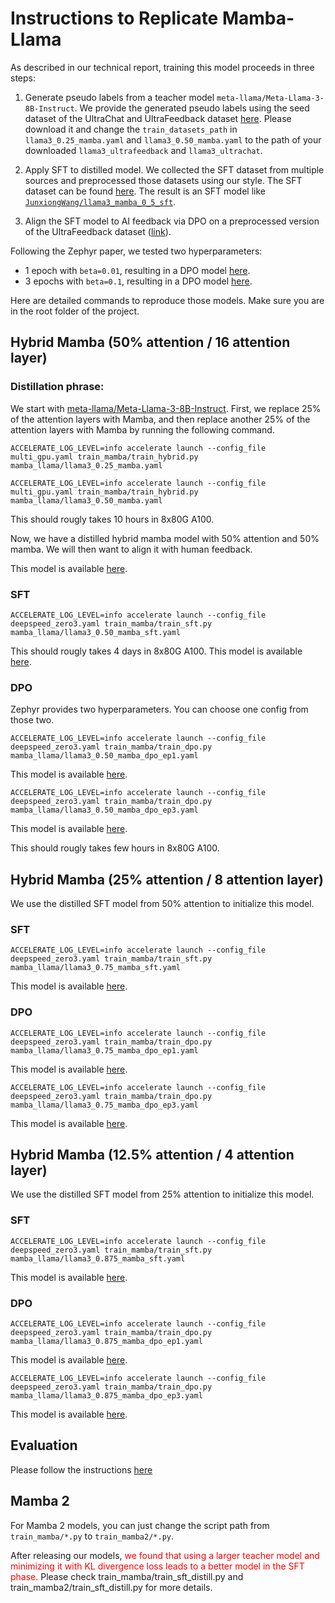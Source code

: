 # Instructions to Replicate Mamba-Llama

As described in our technical report, training this model proceeds in three steps:

1. Generate pseudo labels from a teacher model `meta-llama/Meta-Llama-3-8B-Instruct`. We provide the generated pseudo labels using the seed dataset of the UltraChat and UltraFeedback dataset [here](https://drive.google.com/drive/folders/1KzmFOJ6_pBZOuSYQKDj5jSD5rsvzFy-U?usp=sharing). Please download it and change the `train_datasets_path` in `llama3_0.25_mamba.yaml` and `llama3_0.50_mamba.yaml` to the path of your downloaded `llama3_ultrafeedback` and `llama3_ultrachat`.

2. Apply SFT to distilled model. We collected the SFT dataset from multiple sources and preprocessed those datasets using our style. The SFT dataset can be found [here](https://huggingface.co/datasets/JunxiongWang/sftdataset). The result is an SFT model like [`JunxiongWang/llama3_mamba_0_5_sft`](https://huggingface.co/JunxiongWang/llama3_mamba_0_5_sft).

3. Align the SFT model to AI feedback via DPO on a preprocessed version of the UltraFeedback dataset ([link](https://huggingface.co/datasets/HuggingFaceH4/ultrafeedback_binarized)). 

Following the Zephyr paper, we tested two hyperparameters:

- 1 epoch with `beta=0.01`, resulting in a DPO model [here](https://huggingface.co/JunxiongWang/llama3_mamba_0_5_dpo_ep1).
- 3 epochs with `beta=0.1`, resulting in a DPO model [here](https://huggingface.co/JunxiongWang/llama3_mamba_0_5_dpo_ep3).

Here are detailed commands to reproduce those models. Make sure you are in the root folder of the project.

## Hybrid Mamba (50% attention / 16 attention layer)

### Distillation phrase:

We start with [meta-llama/Meta-Llama-3-8B-Instruct](https://huggingface.co/meta-llama/Meta-Llama-3-8B-Instruct). First, we replace 25% of the attention layers with Mamba, and then replace another 25% of the attention layers with Mamba by running the following command. 

```
ACCELERATE_LOG_LEVEL=info accelerate launch --config_file multi_gpu.yaml train_mamba/train_hybrid.py mamba_llama/llama3_0.25_mamba.yaml

ACCELERATE_LOG_LEVEL=info accelerate launch --config_file multi_gpu.yaml train_mamba/train_hybrid.py mamba_llama/llama3_0.50_mamba.yaml
```

This should rougly takes 10 hours in 8x80G A100.

Now, we have a distilled hybrid mamba model with 50% attention and 50% mamba. We will then want to align it with human feedback.

This model is available [here](https://huggingface.co/JunxiongWang/llama3_0.50_mamba_progressive).

### SFT

```
ACCELERATE_LOG_LEVEL=info accelerate launch --config_file deepspeed_zero3.yaml train_mamba/train_sft.py mamba_llama/llama3_0.50_mamba_sft.yaml
```

This should rougly takes 4 days in 8x80G A100. This model is available [here](https://huggingface.co/JunxiongWang/llama3_mamba_0_5_sft).

### DPO

Zephyr provides two hyperparameters. You can choose one config from those two.

```
ACCELERATE_LOG_LEVEL=info accelerate launch --config_file deepspeed_zero3.yaml train_mamba/train_dpo.py mamba_llama/llama3_0.50_mamba_dpo_ep1.yaml
```

This model is available [here](https://huggingface.co/JunxiongWang/llama3_mamba_0_5_dpo_ep1).

```
ACCELERATE_LOG_LEVEL=info accelerate launch --config_file deepspeed_zero3.yaml train_mamba/train_dpo.py mamba_llama/llama3_0.50_mamba_dpo_ep3.yaml
```

This model is available [here](https://huggingface.co/JunxiongWang/llama3_mamba_0_5_dpo_ep3).

This should rougly takes few hours in 8x80G A100.

## Hybrid Mamba (25% attention / 8 attention layer)

We use the distilled SFT model from 50% attention to initialize this model.

### SFT

```
ACCELERATE_LOG_LEVEL=info accelerate launch --config_file deepspeed_zero3.yaml train_mamba/train_sft.py mamba_llama/llama3_0.75_mamba_sft.yaml
```

This model is available [here](https://huggingface.co/JunxiongWang/llama3_mamba_0_75_sft).

### DPO

```
ACCELERATE_LOG_LEVEL=info accelerate launch --config_file deepspeed_zero3.yaml train_mamba/train_dpo.py mamba_llama/llama3_0.75_mamba_dpo_ep1.yaml
```

This model is available [here](https://huggingface.co/JunxiongWang/llama3_mamba_0_75_dpo_ep1).

```
ACCELERATE_LOG_LEVEL=info accelerate launch --config_file deepspeed_zero3.yaml train_mamba/train_dpo.py mamba_llama/llama3_0.75_mamba_dpo_ep3.yaml
```

This model is available [here](https://huggingface.co/JunxiongWang/llama3_mamba_0_75_dpo_ep3).

## Hybrid Mamba (12.5% attention / 4 attention layer)

We use the distilled SFT model from 25% attention to initialize this model.

### SFT

```
ACCELERATE_LOG_LEVEL=info accelerate launch --config_file deepspeed_zero3.yaml train_mamba/train_sft.py mamba_llama/llama3_0.875_mamba_sft.yaml
```

This model is available [here](https://huggingface.co/JunxiongWang/llama3_mamba_0_875_sft).

### DPO

```
ACCELERATE_LOG_LEVEL=info accelerate launch --config_file deepspeed_zero3.yaml train_mamba/train_dpo.py mamba_llama/llama3_0.875_mamba_dpo_ep1.yaml
```

This model is available [here](https://huggingface.co/JunxiongWang/llama3_mamba_0_875_dpo_ep1).

```
ACCELERATE_LOG_LEVEL=info accelerate launch --config_file deepspeed_zero3.yaml train_mamba/train_dpo.py mamba_llama/llama3_0.875_mamba_dpo_ep3.yaml
```

This model is available [here](https://huggingface.co/JunxiongWang/llama3_mamba_0_875_dpo_ep3).

## Evaluation

Please follow the instructions [here](https://github.com/jxiw/MambaInLlama/tree/main/benchmark)

## Mamba 2

For Mamba 2 models, you can just change the script path from `train_mamba/*.py` to `train_mamba2/*.py`.

After releasing our models,
<span style="color: red;">we found that using a larger teacher model and minimizing it with KL divergence loss leads to a better model in the SFT phase.</span> Please check train_mamba/train_sft_distill.py and train_mamba2/train_sft_distill.py for more details.


